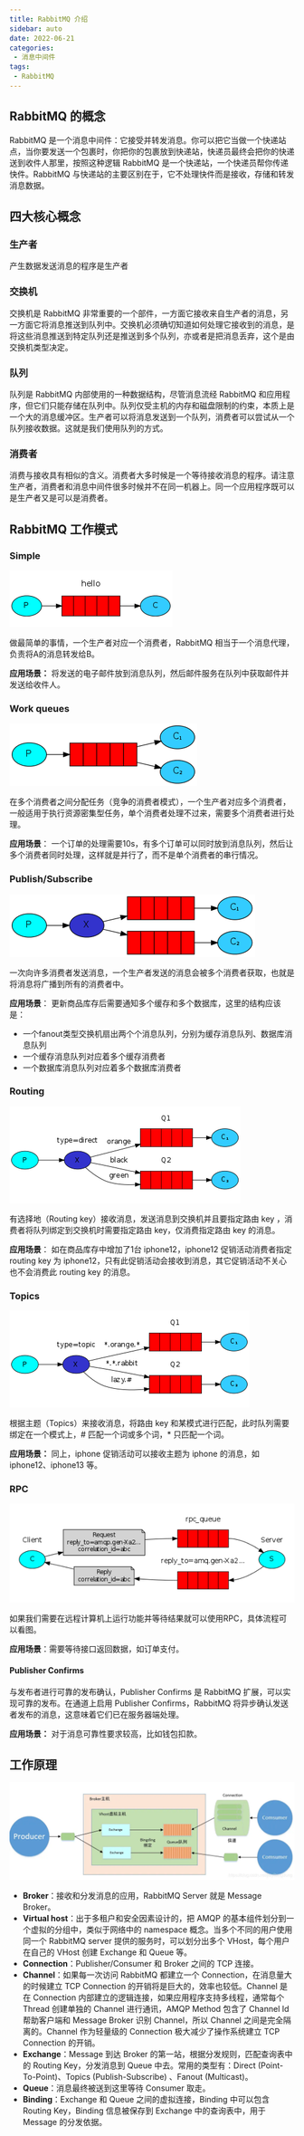 ```yaml
---
title: RabbitMQ 介绍
sidebar: auto
date: 2022-06-21
categories:
 - 消息中间件
tags:
 - RabbitMQ
---
```


## RabbitMQ 的概念
RabbitMQ 是一个消息中间件：它接受并转发消息。你可以把它当做一个快递站点，当你要发送一个包裹时，你把你的包裹放到快递站，快递员最终会把你的快递送到收件人那里，按照这种逻辑 RabbitMQ 是一个快递站，一个快递员帮你传递快件。RabbitMQ 与快递站的主要区别在于，它不处理快件而是接收，存储和转发消息数据。

## 四大核心概念

### 生产者
产生数据发送消息的程序是生产者

### 交换机
交换机是 RabbitMQ 非常重要的一个部件，一方面它接收来自生产者的消息，另一方面它将消息推送到队列中。交换机必须确切知道如何处理它接收到的消息，是将这些消息推送到特定队列还是推送到多个队列，亦或者是把消息丢弃，这个是由交换机类型决定。

### 队列
队列是 RabbitMQ 内部使用的一种数据结构，尽管消息流经 RabbitMQ 和应用程序，但它们只能存储在队列中。队列仅受主机的内存和磁盘限制的约束，本质上是一个大的消息缓冲区。生产者可以将消息发送到一个队列，消费者可以尝试从一个队列接收数据。这就是我们使用队列的方式。

### 消费者
消费与接收具有相似的含义。消费者大多时候是一个等待接收消息的程序。请注意生产者，消费者和消息中间件很多时候并不在同一机器上。同一个应用程序既可以是生产者又是可以是消费者。

## RabbitMQ 工作模式

### Simple
![Simple](./images/BZ6aNCYKtGed1zK3PDuQpMtXhWDmUPIQ3S6awSM96E.png)

做最简单的事情，一个生产者对应一个消费者，RabbitMQ 相当于一个消息代理，负责将A的消息转发给B。

**应用场景：** 将发送的电子邮件放到消息队列，然后邮件服务在队列中获取邮件并发送给收件人。

### Work queues
![Work与Queues](./images/XhKPdPDPf2ToBhysyhOPAh6MEW017ArqAx7tFb4k.png)

在多个消费者之间分配任务（竞争的消费者模式），一个生产者对应多个消费者，一般适用于执行资源密集型任务，单个消费者处理不过来，需要多个消费者进行处理。

**应用场景**： 一个订单的处理需要10s，有多个订单可以同时放到消息队列，然后让多个消费者同时处理，这样就是并行了，而不是单个消费者的串行情况。

### Publish/Subscribe
![Publish与Subscribe](./images/W7m0igMOjgmNGfd62RGL1fJLCrrS8S1gtOe3kaanFI.png)


一次向许多消费者发送消息，一个生产者发送的消息会被多个消费者获取，也就是将消息将广播到所有的消费者中。

**应用场景**： 更新商品库存后需要通知多个缓存和多个数据库，这里的结构应该是：

* 一个fanout类型交换机扇出两个个消息队列，分别为缓存消息队列、数据库消息队列
* 一个缓存消息队列对应着多个缓存消费者
* 一个数据库消息队列对应着多个数据库消费者

### Routing

![Routing](./images/l8VnW0a6n5r9k7Posaen0M8Setw2GPq0P92ndlE1Q.png)

有选择地（Routing key）接收消息，发送消息到交换机并且要指定路由 key ，消费者将队列绑定到交换机时需要指定路由 key，仅消费指定路由 key 的消息。

**应用场景**： 如在商品库存中增加了1台 iphone12，iphone12 促销活动消费者指定 routing key 为 iphone12，只有此促销活动会接收到消息，其它促销活动不关心也不会消费此 routing key 的消息。

### Topics
![Topics](./images/LLCTZxo795U3XwuO0MRD1yBE9XEwIVhJESu222Ao.png)

根据主题（Topics）来接收消息，将路由 key 和某模式进行匹配，此时队列需要绑定在一个模式上，# 匹配一个词或多个词，\* 只匹配一个词。

**应用场景：** 同上，iphone 促销活动可以接收主题为 iphone 的消息，如 iphone12、iphone13 等。

### RPC
![RPC](./images/hRr9NB7UJbL2ElQjSqVQKek1ztkA1uox80jCeaxU.png)

如果我们需要在远程计算机上运行功能并等待结果就可以使用RPC，具体流程可以看图。

**应用场景**：需要等待接口返回数据，如订单支付。

#### Publisher Confirms
与发布者进行可靠的发布确认，Publisher Confirms 是 RabbitMQ 扩展，可以实现可靠的发布。在通道上启用 Publisher Confirms，RabbitMQ 将异步确认发送者发布的消息，这意味着它们已在服务器端处理。

**应用场景：** 对于消息可靠性要求较高，比如钱包扣款。



## 工作原理
![工作原理](./images/V7Lc0CRgNdzY7tTGXfe2keOcFfuAmasJkSiuoVm0.png)

* **Broker**：接收和分发消息的应用，RabbitMQ Server 就是 Message Broker。
* **Virtual host**：出于多租户和安全因素设计的，把 AMQP 的基本组件划分到一个虚拟的分组中，类似于网络中的 namespace 概念。当多个不同的用户使用同一个 RabbitMQ server 提供的服务时，可以划分出多个 VHost，每个用户在自己的 VHost 创建 Exchange 和 Queue 等。
* **Connection**：Publisher/Consumer 和 Broker 之间的 TCP 连接。
* **Channel**：如果每一次访问 RabbitMQ 都建立一个 Connection，在消息量大的时候建立 TCP Connection 的开销将是巨大的，效率也较低。Channel 是在 Connection 内部建立的逻辑连接，如果应用程序支持多线程，通常每个 Thread 创建单独的 Channel 进行通讯，AMQP Method 包含了 Channel Id 帮助客户端和 Message Broker 识别 Channel，所以 Channel 之间是完全隔离的。Channel 作为轻量级的 Connection 极大减少了操作系统建立 TCP Connection 的开销。
* **Exchange**：Message 到达 Broker 的第一站，根据分发规则，匹配查询表中的 Routing Key，分发消息到 Queue 中去。常用的类型有：Direct (Point-To-Point)、Topics (Publish-Subscribe) 、Fanout (Multicast)。
* **Queue**：消息最终被送到这里等待 Consumer 取走。
* **Binding**：Exchange 和 Queue 之间的虚拟连接，Binding 中可以包含 Routing Key，Binding 信息被保存到 Exchange 中的查询表中，用于 Message 的分发依据。
